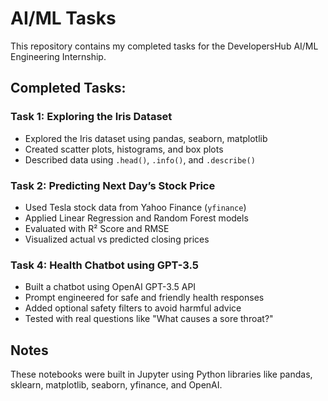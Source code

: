 # AI/ML Tasks

This repository contains my completed tasks for the DevelopersHub AI/ML Engineering Internship.

## Completed Tasks:
### Task 1: Exploring the Iris Dataset
- Explored the Iris dataset using pandas, seaborn, matplotlib
- Created scatter plots, histograms, and box plots
- Described data using `.head()`, `.info()`, and `.describe()`

### Task 2: Predicting Next Day’s Stock Price
- Used Tesla stock data from Yahoo Finance (`yfinance`)
- Applied Linear Regression and Random Forest models
- Evaluated with R² Score and RMSE
- Visualized actual vs predicted closing prices

### Task 4: Health Chatbot using GPT-3.5
- Built a chatbot using OpenAI GPT-3.5 API
- Prompt engineered for safe and friendly health responses
- Added optional safety filters to avoid harmful advice
- Tested with real questions like "What causes a sore throat?"

## Notes
These notebooks were built in Jupyter using Python libraries like pandas, sklearn, matplotlib, seaborn, yfinance, and OpenAI.

